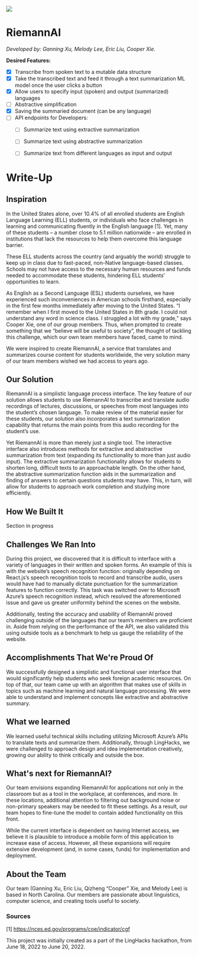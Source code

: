 ![](https://i.imgur.com/VLw3Bra.png)

# RiemannAI
*Developed by: Ganning Xu, Melody Lee, Eric Liu, Cooper Xie.*

**Desired Features:**

- [x] Transcribe from spoken text to a mutable data structure
- [x] Take the transcribed text and feed it through a text summarization ML model once the user clicks a button
- [x] Allow users to specify input (spoken) and output (summarized) languages
- [ ] Abstractive simplification
- [x] Saving the summaried document (can be any language)
- [ ] API endpoints for Developers:
  - [ ] Summarize text using extractive summarization
  - [ ] Summarize text using abstractive summarization
  - [ ] Summarize text from different languages as input and output


# Write-Up
## Inspiration
In the United States alone, over 10.4% of all enrolled students are English Language Learning (ELL) students, or individuals who face challenges in learning and communicating fluently in the English language [1]. Yet, many of these students – a number close to 5.1 million nationwide – are enrolled in institutions that lack the resources to help them overcome this language barrier.

These ELL students across the country (and arguably the world) struggle to keep up in class due to fast-paced, non-Native language-based classes. Schools may not have access to the necessary human resources and funds needed to accommodate these students, hindering ELL students’ opportunities to learn. 

As English as a Second Language (ESL) students ourselves, we have experienced such inconveniences in American schools firsthand, especially in the first few months immediately after moving to the United States. “I remember when I first moved to the United States in 8th grade. I could not understand any word in science class. I struggled a lot with my grade,” says Cooper Xie, one of our group members. Thus, when prompted to create something that we “believe will be useful to society”, the thought of tackling this challenge, which our own team members have faced, came to mind.

We were inspired to create RiemannAI, a service that translates and summarizes course content for students worldwide, the very solution many of our team members wished we had access to years ago.

## Our Solution
RiemannAI is a simplistic language process interface. The key feature of our solution allows students to use RiemannAI to transcribe and translate audio recordings of lectures, discussions, or speeches from most languages into the student’s chosen language. To make review of the material easier for these students, our solution also incorporates a text summarization capability that returns the main points from this audio recording for the student’s use. 

Yet RiemannAI is more than merely just a single tool. The interactive interface also introduces methods for extractive and abstractive summarization from text (expanding its functionality to more than just audio input). The extractive summarization functionality allows for students to shorten long, difficult texts to an approachable length. On the other hand, the abstractive summarization function aids in the summarization and finding of answers to certain questions students may have. This, in turn, will allow for students to approach work completion and studying more efficiently.

## How We Built It
Section in progress
## Challenges We Ran Into
During this project, we discovered that it is difficult to interface with a variety of languages in their written and spoken forms. An example of this is with the website’s speech recognition function: originally depending on React.js’s speech recognition tools to record and transcribe audio, users would have had to manually dictate punctuation for the summarization features to function correctly. This task was switched over to Microsoft Azure’s speech recognition instead, which resolved the aforementioned issue and gave us greater uniformity behind the scenes on the website.

Additionally, testing the accuracy and usability of RiemannAI proved challenging outside of the languages that our team’s members are proficient in. Aside from relying on the performance of the API, we also validated this using outside tools as a benchmark to help us gauge the reliability of the website.

## Accomplishments That We're Proud Of
We successfully designed a simplistic and functional user interface that would significantly help students who seek foreign academic resources. On top of that, our team came up with an algorithm that makes use of skills in topics such as machine learning and natural language processing. We were able to understand and implement concepts like extractive and abstractive summary. 

## What we learned
We learned useful technical skills including utilizing Microsoft Azure’s APIs to translate texts and summarize them. Additionally, through LingHacks, we were challenged to approach design and idea implementation creatively, growing our ability to think critically and outside the box.

## What's next for RiemannAI? 
Our team envisions expanding RiemannAI for applications not only in the classroom but as a tool in the workplace, at conferences, and more. In these locations, additional attention to filtering out background noise or non-primary speakers may be needed to fit these settings. As a result, our team hopes to fine-tune the model to contain added functionality on this front.

While the current interface is dependent on having Internet access, we believe it is plausible to introduce a mobile form of this application to increase ease of access. However, all these expansions will require extensive development (and, in some cases, funds) for implementation and deployment. 

## About the Team
Our team (Ganning Xu, Eric Liu, Qizheng “Cooper” Xie, and Melody Lee) is based in North Carolina. Our members are passionate about linguistics, computer science, and creating tools useful to society. 

### Sources
[1] https://nces.ed.gov/programs/coe/indicator/cgf


This project was initially created as a part of the LingHacks hackathon, from June 18, 2022 to June 20, 2022. 